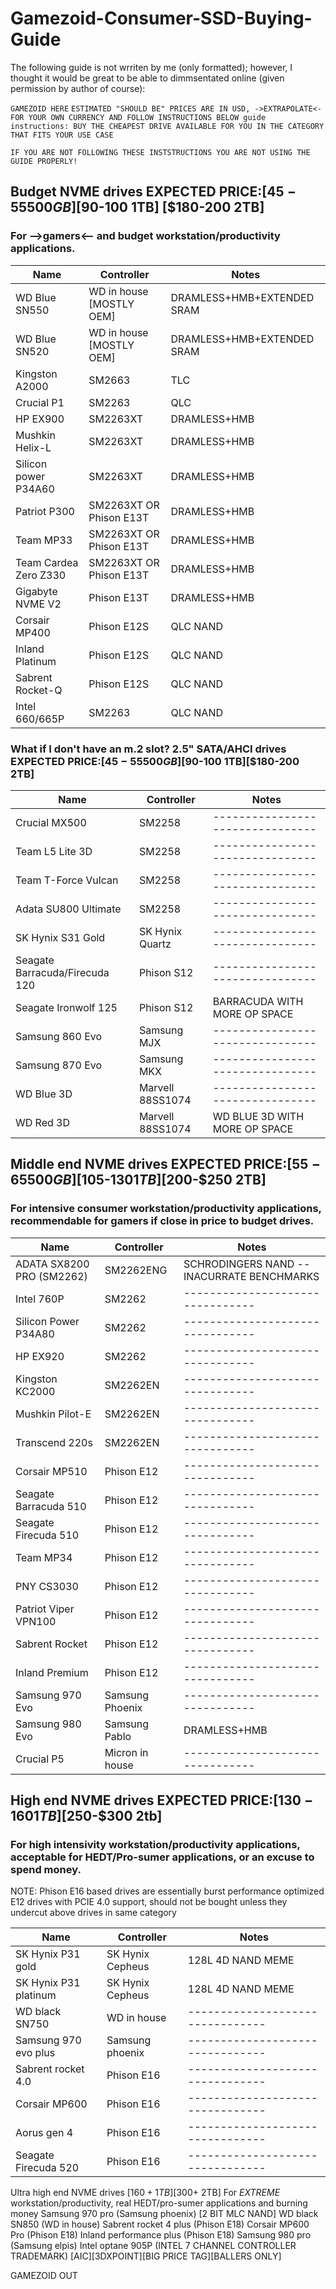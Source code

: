 # Gamezoid-Consumer-SSD-Buying-Guide

The following guide is not wrriten by me (only formatted); however, I thought it would be great to be able to dimmsentated online (given permission by author of course):

`GAMEZOID HERE`
`ESTIMATED "SHOULD BE" PRICES ARE IN USD, ->EXTRAPOLATE<- FOR YOUR OWN CURRENCY AND FOLLOW INSTRUCTIONS BELOW guide instructions: BUY THE CHEAPEST DRIVE AVAILABLE FOR YOU IN THE CATEGORY THAT FITS YOUR USE CASE`

`IF YOU ARE NOT FOLLOWING THESE INSTSTRUCTIONS YOU ARE NOT USING THE GUIDE PROPERLY!`

## Budget NVME drives EXPECTED PRICE:[$45-55 500GB] [$90-100 1TB] [$180-200 2TB]

### For -->gamers<-- and budget workstation/productivity applications.

  | Name                                      | Controller                             | Notes                            |
  | ----------------------------------------- | -------------------------------------- | -------------------------------- |
  | WD Blue SN550                             | WD in house [MOSTLY OEM]               | DRAMLESS+HMB+EXTENDED SRAM       |
  | WD Blue SN520                             | WD in house [MOSTLY OEM]               | DRAMLESS+HMB+EXTENDED SRAM       |
  | Kingston A2000                            | SM2663                                 | TLC                              |
  | Crucial P1                                | SM2263                                 | QLC                              |
  | HP EX900                                  | SM2263XT                               | DRAMLESS+HMB                     |
  | Mushkin Helix-L                           | SM2263XT                               | DRAMLESS+HMB                     |  
  | Silicon power P34A60                      | SM2263XT                               | DRAMLESS+HMB                     |
  | Patriot P300                              | SM2263XT OR Phison E13T                | DRAMLESS+HMB                     |
  | Team MP33                                 | SM2263XT OR Phison E13T                | DRAMLESS+HMB                     |
  | Team Cardea Zero Z330                     | SM2263XT OR Phison E13T                | DRAMLESS+HMB                     |
  | Gigabyte NVME V2                          | Phison E13T                            | DRAMLESS+HMB                     |
  | Corsair MP400                             | Phison E12S                            | QLC NAND                         |
  | Inland Platinum                           | Phison E12S                            | QLC NAND                         |
  | Sabrent Rocket-Q                          | Phison E12S                            | QLC NAND                         |
  | Intel 660/665P                            | SM2263                                 | QLC NAND                         |
  
  
  
### What if I don't have an m.2 slot? 2.5" SATA/AHCI drives EXPECTED PRICE:[$45-55 500GB][$90-100 1TB][$180-200 2TB]
  | Name                                      | Controller                             | Notes                            |
  | ----------------------------------------- | -------------------------------------- | -------------------------------- |
  | Crucial MX500                             | SM2258                                 | -------------------------------- |
  | Team L5 Lite 3D                           | SM2258                                 | -------------------------------- |
  | Team T-Force Vulcan                       | SM2258                                 | -------------------------------- |
  | Adata SU800 Ultimate                      | SM2258                                 | -------------------------------- |
  | SK Hynix S31 Gold                         | SK Hynix Quartz                        | -------------------------------- |
  | Seagate Barracuda/Firecuda 120            | Phison S12                             | -------------------------------- |
  | Seagate Ironwolf 125                      | Phison S12                             | BARRACUDA WITH MORE OP SPACE     |
  | Samsung 860 Evo                           | Samsung MJX                            | -------------------------------- |
  | Samsung 870 Evo                           | Samsung MKX                            | -------------------------------- |
  | WD Blue 3D                                | Marvell 88SS1074                       | -------------------------------- |
  | WD Red 3D                                 | Marvell 88SS1074                       | WD BLUE 3D WITH MORE OP SPACE    |

## Middle end NVME drives EXPECTED PRICE:[$55-65 500GB][$105-$130 1TB][$200-$250 2TB]

### For intensive consumer workstation/productivity applications, recommendable for gamers if close in price to budget drives.
  | Name                                      | Controller                             | Notes                            |
  | ----------------------------------------- | -------------------------------------- | -------------------------------- |
  | ADATA SX8200 PRO (SM2262)                 | SM2262ENG                              | SCHRODINGERS NAND -- INACURRATE BENCHMARKS |
  | Intel 760P                                | SM2262                                 | -------------------------------- |
  | Silicon Power P34A80                      | SM2262                                 | -------------------------------- |
  | HP EX920                                  | SM2262                                 | -------------------------------- |
  | Kingston KC2000                           | SM2262EN                               | -------------------------------- |
  | Mushkin Pilot-E                           | SM2262EN                               | -------------------------------- |
  | Transcend 220s                            | SM2262EN                               | -------------------------------- |
  | Corsair MP510                             | Phison E12                             | -------------------------------- |
  | Seagate Barracuda 510                     | Phison E12                             | -------------------------------- |
  | Seagate Firecuda 510                      | Phison E12                             | -------------------------------- |
  | Team MP34                                 | Phison E12                             | -------------------------------- |
  | PNY CS3030                                | Phison E12                             | -------------------------------- |
  | Patriot Viper VPN100                      | Phison E12                             | -------------------------------- |
  | Sabrent Rocket                            | Phison E12                             | -------------------------------- |
  | Inland Premium                            | Phison E12                             | -------------------------------- |
  | Samsung 970 Evo                           | Samsung Phoenix                        | -------------------------------- |
  | Samsung 980 Evo                           | Samsung Pablo                          | DRAMLESS+HMB                     |
  | Crucial P5                                | Micron in house                        | -------------------------------- |

## High end NVME drives EXPECTED PRICE:[$130-160 1TB][$250-$300 2tb]

### For high intensivity workstation/productivity applications, acceptable for HEDT/Pro-sumer applications, or an excuse to spend money.	

NOTE: Phison E16 based drives are essentially burst performance optimized E12 drives with PCIE 4.0 support, should not be bought unless they undercut above drives in same category

  | Name                                      | Controller                             | Notes                            |
  | ----------------------------------------- | -------------------------------------- | -------------------------------- |
  | SK Hynix P31 gold                         | SK Hynix Cepheus                       | 128L 4D NAND MEME                | 
  | SK Hynix P31 platinum                     | SK Hynix Cepheus                       | 128L 4D NAND MEME                |
  | WD black SN750                            | WD in house                            | -------------------------------- |     
  | Samsung 970 evo plus                      | Samsung phoenix                        | -------------------------------- |  
  | Sabrent rocket 4.0                        | Phison E16                             | -------------------------------- |  
  | Corsair MP600                             | Phison E16                             | -------------------------------- |  
  | Aorus gen 4                               | Phison E16                             | -------------------------------- |  
  | Seagate Firecuda 520                      | Phison E16                             | -------------------------------- |  



Ultra high end NVME drives [$160+ 1TB] [$300+ 2TB]
For *EXTREME* workstation/productivity, real HEDT/pro-sumer applications and burning money
Samsung 970 pro (Samsung phoenix) [2 BIT MLC NAND]
WD black SN850 (WD in house) 
Sabrent rocket 4 plus (Phison E18)
Corsair MP600 Pro (Phison E18)
Inland performance plus (Phison E18)
Samsung 980 pro (Samsung elpis)
Intel optane 905P (INTEL 7 CHANNEL CONTROLLER TRADEMARK) [AIC][3DXPOINT][BIG PRICE TAG][BALLERS ONLY]

GAMEZOID OUT




